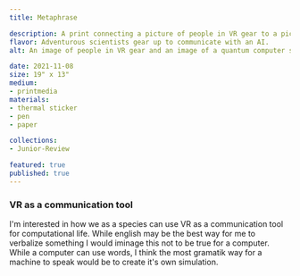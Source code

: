 ```yaml
---
title: Metaphrase

description: A print connecting a picture of people in VR gear to a picture of a quantum computer, with scientific illustrations between them.
flavor: Adventurous scientists gear up to communicate with an AI.
alt: An image of people in VR gear and an image of a quantum computer sit on opposite sides of a pritn. Both connecting to a hub of scientific diagram stickers within the middle of the page, there are circuitboard like lines drawn inbetween them all.

date: 2021-11-08
size: 19" x 13"
medium:
- printmedia
materials:
- thermal sticker
- pen
- paper

collections:
- Junior-Review

featured: true
published: true
---
```


### VR as a communication tool
I'm interested in how we as a species can use VR as a communication tool for computational life.
While english may be the best way for me to verbalize something I would iminage this not to be true for a computer.
While a computer can use words, I think the most gramatik way for a machine to speak would be to create it's own simulation.
